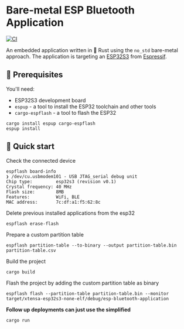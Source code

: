 # Bare-metal ESP Bluetooth Application

[![CI](https://github.com/thebino/esp-bluetooth-application/actions/workflows/rust_ci.yml/badge.svg)](https://github.com/thebino/esp-bluetooth-application/actions/workflows/rust_ci.yml)

An embedded application written in 🦀 Rust using the `no_std` bare-metal approach.
The application is targeting an [ESP32S3](https://www.espressif.com/en/products/socs/esp32-s3) from [Espressif](https://www.espressif.com).


## 🔬 Prerequisites

You'll need:
 - ESP32S3 development board
 - `espup` - a tool to install the ESP32 toolchain and other tools
 - `cargo-espflash` - a tool to flash the ESP32

```
cargo install espup cargo-espflash
espup install
```

## 🚀 Quick start

Check the connected device
```shell
espflash board-info
❯ /dev/cu.usbmodem101 - USB JTAG_serial debug unit
Chip type:         esp32s3 (revision v0.1)
Crystal frequency: 40 MHz
Flash size:        8MB
Features:          WiFi, BLE
MAC address:       7c:df:a1:f5:62:8c
```

Delete previous installed applications from the esp32
```shell
espflash erase-flash
```

Prepare a custom partition table
```shell
espflash partition-table --to-binary --output partition-table.bin partition-table.csv
```

Build the project
```shell
cargo build
```

Flash the project by adding the custom partition table as binary
```shell
espflash flash --partition-table partition-table.bin --monitor target/xtensa-esp32s3-none-elf/debug/esp-bluetooth-application
```

**Follow up deployments can just use the simplified**
```shell
cargo run
```
